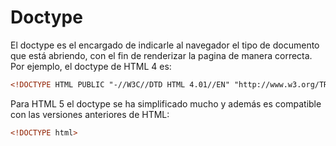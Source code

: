 # Doctype

El doctype es el encargado de indicarle al navegador el tipo de documento que está abriendo, con el fin de renderizar la pagina de manera correcta. Por ejemplo, el doctype de HTML 4 es:

```html
<!DOCTYPE HTML PUBLIC "-//W3C//DTD HTML 4.01//EN" "http://www.w3.org/TR/html4/strict.dtd">
```


Para HTML 5 el doctype se ha simplificado mucho y además es compatible con las versiones anteriores de HTML:

```html
<!DOCTYPE html>
```
